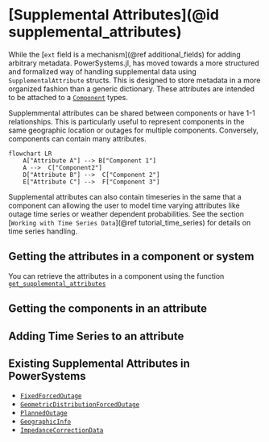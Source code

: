 # [Supplemental Attributes](@id supplemental_attributes)

While the [`ext` field is a mechanism](@ref additional_fields) for adding arbitrary metadata. PowerSystems.jl, has moved towards a more structured and formalized way of handling supplemental data using `SupplementalAttribute` structs. This is designed to store metadata in a more organized fashion than a generic dictionary. These attributes are intended to be attached to a [`Component`](@ref) types.

Supplemmental attributes can be shared between components or have 1-1 relationships. This is particularly
useful to represent components in the same geographic location or outages for multiple components. Conversely, components can contain many attributes.

```mermaid
flowchart LR
    A["Attribute A"] --> B["Component 1"]
    A -->  C["Component2"]
    D["Attribute B"] -->  C["Component 2"]
    E["Attribute C"] -->  F["Component 3"]
```

Supplemental attributes can also contain timeseries in the same that a component can allowing the user to model time varying attributes like outage time series or weather dependent probabilities. See the section [`Working with Time Series Data`](@ref tutorial_time_series) for details on time series handling.

## Getting the attributes in a component or system

You can retrieve the attributes in a component using the function [`get_supplemental_attributes`](@ref)

## Getting the components in an attribute

## Adding Time Series to an attribute

## Existing Supplemental Attributes in PowerSystems

  - [`FixedForcedOutage`](@ref)
  - [`GeometricDistributionForcedOutage`](@ref)
  - [`PlannedOutage`](@ref)
  - [`GeographicInfo`](@ref)
  - [`ImpedanceCorrectionData`](@ref)
